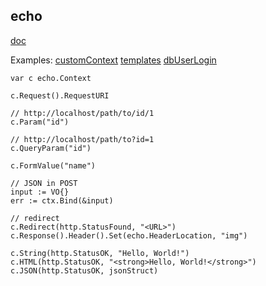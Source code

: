 echo
-

[doc](https://echo.labstack.com/guide)

Examples:
[customContext](https://echo.labstack.com/guide/context)
[templates](https://echo.labstack.com/guide/templates)
[dbUserLogin](https://echo.labstack.com/cookbook/twitter)

````golang
var c echo.Context

c.Request().RequestURI

// http://localhost/path/to/id/1
c.Param("id")

// http://localhost/path/to?id=1
c.QueryParam("id")

c.FormValue("name")

// JSON in POST
input := VO{}
err := ctx.Bind(&input)

// redirect
c.Redirect(http.StatusFound, "<URL>")
c.Response().Header().Set(echo.HeaderLocation, "img")

c.String(http.StatusOK, "Hello, World!")
c.HTML(http.StatusOK, "<strong>Hello, World!</strong>")
c.JSON(http.StatusOK, jsonStruct)
````
